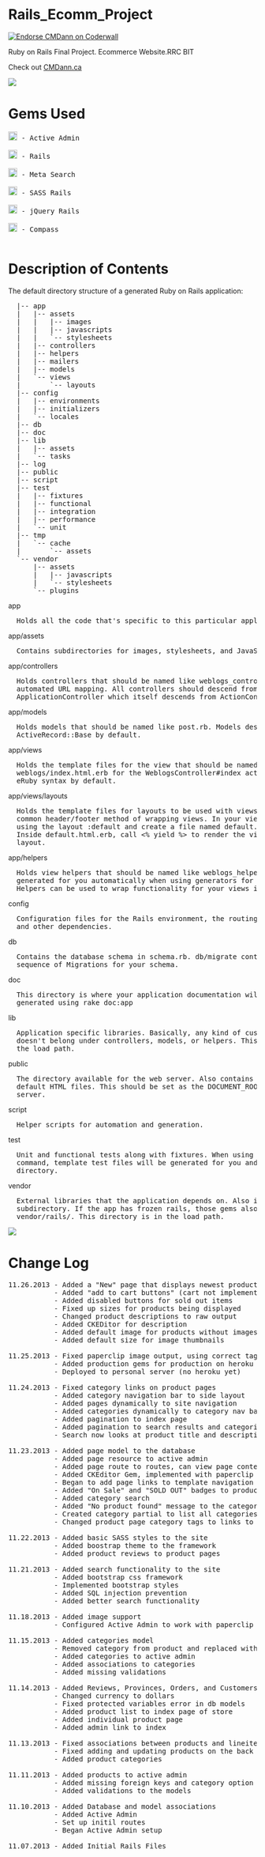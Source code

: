 Rails_Ecomm_Project
===================
<a href="https://coderwall.com/cmdann"><img alt="Endorse CMDann on Coderwall" src="https://api.coderwall.com/cmdann/endorsecount.png" /></a>

<p>Ruby on Rails Final Project. Ecommerce Website.RRC BIT</p>

<p>Check out <a href="http://cmdann.ca/">CMDann.ca</a></p>

<img src="http://www.rrc.mb.ca/images/new_home_page_images/rrc_logo.png">

Gems Used
=========
<pre>
<a href="http://badge.fury.io/rb/activeadmin"><img src="https://badge.fury.io/rb/activeadmin@2x.png" alt="Gem Version" height="18"></a> - Active Admin

<a href="http://badge.fury.io/rb/rails"><img src="https://badge.fury.io/rb/rails@2x.png" alt="Gem Version" height="18"></a> - Rails

<a href="http://badge.fury.io/rb/meta_search"><img src="https://badge.fury.io/rb/meta_search@2x.png" alt="Gem Version" height="18"></a> - Meta Search

<a href="http://badge.fury.io/rb/sass-rails"><img src="https://badge.fury.io/rb/sass-rails@2x.png" alt="Gem Version" height="18"></a> - SASS Rails

<a href="http://badge.fury.io/rb/jquery-rails"><img src="https://badge.fury.io/rb/jquery-rails@2x.png" alt="Gem Version" height="18"></a> - jQuery Rails

<a href="http://badge.fury.io/rb/compass"><img src="https://badge.fury.io/rb/compass@2x.png" alt="Gem Version" height="18"></a> - Compass

</pre>
Description of Contents
======================

The default directory structure of a generated Ruby on Rails application:
<pre>
  |-- app
  |   |-- assets
  |   |   |-- images
  |   |   |-- javascripts
  |   |   `-- stylesheets
  |   |-- controllers
  |   |-- helpers
  |   |-- mailers
  |   |-- models
  |   `-- views
  |       `-- layouts
  |-- config
  |   |-- environments
  |   |-- initializers
  |   `-- locales
  |-- db
  |-- doc
  |-- lib
  |   |-- assets
  |   `-- tasks
  |-- log
  |-- public
  |-- script
  |-- test
  |   |-- fixtures
  |   |-- functional
  |   |-- integration
  |   |-- performance
  |   `-- unit
  |-- tmp
  |   `-- cache
  |       `-- assets
  `-- vendor
      |-- assets
      |   |-- javascripts
      |   `-- stylesheets
      `-- plugins
</pre>
app
<pre>
  Holds all the code that's specific to this particular application.
</pre>

app/assets
<pre>
  Contains subdirectories for images, stylesheets, and JavaScript files.
</pre>

app/controllers
<pre>
  Holds controllers that should be named like weblogs_controller.rb for
  automated URL mapping. All controllers should descend from
  ApplicationController which itself descends from ActionController::Base.
</pre>

app/models
<pre>
  Holds models that should be named like post.rb. Models descend from
  ActiveRecord::Base by default.
</pre>

app/views
<pre>
  Holds the template files for the view that should be named like
  weblogs/index.html.erb for the WeblogsController#index action. All views use
  eRuby syntax by default.
</pre>

app/views/layouts
<pre>
  Holds the template files for layouts to be used with views. This models the
  common header/footer method of wrapping views. In your views, define a layout
  using the <tt>layout :default</tt> and create a file named default.html.erb.
  Inside default.html.erb, call <% yield %> to render the view using this
  layout.
</pre>

app/helpers
<pre>
  Holds view helpers that should be named like weblogs_helper.rb. These are
  generated for you automatically when using generators for controllers.
  Helpers can be used to wrap functionality for your views into methods.
</pre>

config
<pre>
  Configuration files for the Rails environment, the routing map, the database,
  and other dependencies.
</pre>

db
<pre>
  Contains the database schema in schema.rb. db/migrate contains all the
  sequence of Migrations for your schema.
</pre>

doc
<pre>
  This directory is where your application documentation will be stored when
  generated using <tt>rake doc:app</tt>
</pre>

lib
<pre>
  Application specific libraries. Basically, any kind of custom code that
  doesn't belong under controllers, models, or helpers. This directory is in
  the load path.
</pre>

public
<pre>
  The directory available for the web server. Also contains the dispatchers and the
  default HTML files. This should be set as the DOCUMENT_ROOT of your web
  server.
</pre>

script
<pre>
  Helper scripts for automation and generation.
</pre>

test
<pre>
  Unit and functional tests along with fixtures. When using the rails generate
  command, template test files will be generated for you and placed in this
  directory.
</pre>

vendor
<pre>
  External libraries that the application depends on. Also includes the plugins
  subdirectory. If the app has frozen rails, those gems also go here, under
  vendor/rails/. This directory is in the load path.
</pre>  

<img src="http://cmdann.ca/wp-content/themes/CMDannWPTheme2/images/object973716115.png">

Change Log
==========
<pre>
11.26.2013 - Added a "New" page that displays newest products
           - Added "add to cart buttons" (cart not implemented)
           - Added disabled buttons for sold out items
           - Fixed up sizes for products being displayed
           - Changed product descriptions to raw output
           - Added CKEDitor for description
           - Added default image for products without images added
           - Added default size for image thumbnails

11.25.2013 - Fixed paperclip image output, using correct tags
           - Added production gems for production on heroku
           - Deployed to personal server (no heroku yet)

11.24.2013 - Fixed category links on product pages
           - Added category navigation bar to side layout
           - Added pages dynamically to site navigation
           - Added categories dynamically to category nav bar
           - Added pagination to index page
           - Added pagination to search results and categories
           - Search now looks at product title and description

11.23.2013 - Added page model to the database
           - Added page resource to active admin
           - Added page route to routes, can view page content from partial
           - Added CKEditor Gem, implemented with paperclip and active admin
           - Began to add page links to template navigation bar. (hard coded for now)
           - Added "On Sale" and "SOLD OUT" badges to products
           - Added category search
           - Added "No product found" message to the category search
           - Created category partial to list all categories
           - Changed product page category tags to links to category search

11.22.2013 - Added basic SASS styles to the site
           - Added boostrap theme to the framework
           - Added product reviews to product pages

11.21.2013 - Added search functionality to the site
           - Added bootstrap css framework
           - Implemented bootstrap styles
           - Added SQL injection prevention
           - Added better search functionality

11.18.2013 - Added image support
           - Configured Active Admin to work with paperclip

11.15.2013 - Added categories model
           - Removed category from product and replaced with category_id
           - Added categories to active admin
           - Added associations to categories
           - Added missing validations
           
11.14.2013 - Added Reviews, Provinces, Orders, and Customers to admin panel.
           - Changed currency to dollars
           - Fixed protected variables error in db models
           - Added product list to index page of store
           - Added individual product page
           - Added admin link to index
           
11.13.2013 - Fixed associations between products and lineitems
           - Fixed adding and updating products on the back end of the site
           - Added product categories
           
11.11.2013 - Added products to active admin
           - Added missing foreign keys and category option to products
           - Added validations to the models

11.10.2013 - Added Database and model associations
           - Added Active Admin
           - Set up initil routes
           - Began Active Admin setup
           
11.07.2013 - Added Initial Rails Files
</pre>

